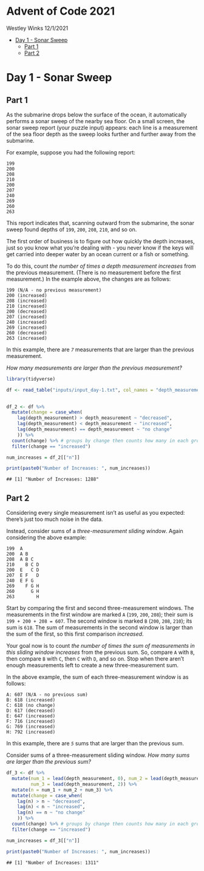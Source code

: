 Advent of Code 2021
================
Westley Winks
12/1/2021

-   [Day 1 - Sonar Sweep](#day-1---sonar-sweep)
    -   [Part 1](#part-1)
    -   [Part 2](#part-2)

# Day 1 - Sonar Sweep

## Part 1

As the submarine drops below the surface of the ocean, it automatically
performs a sonar sweep of the nearby sea floor. On a small screen, the
sonar sweep report (your puzzle input) appears: each line is a
measurement of the sea floor depth as the sweep looks further and
further away from the submarine.

For example, suppose you had the following report:

    199
    200
    208
    210
    200
    207
    240
    269
    260
    263

This report indicates that, scanning outward from the submarine, the
sonar sweep found depths of `199`, `200`, `208`, `210`, and so on.

The first order of business is to figure out how quickly the depth
increases, just so you know what you’re dealing with - you never know if
the keys will get carried into deeper water by an ocean current or a
fish or something.

To do this, count *the number of times a depth measurement increases*
from the previous measurement. (There is no measurement before the first
measurement.) In the example above, the changes are as follows:

    199 (N/A - no previous measurement)
    200 (increased)
    208 (increased)
    210 (increased)
    200 (decreased)
    207 (increased)
    240 (increased)
    269 (increased)
    260 (decreased)
    263 (increased)

In this example, there are *`7`* measurements that are larger than the
previous measurement.

*How many measurements are larger than the previous measurement?*

``` r
library(tidyverse)
```

``` r
df <- read_table("inputs/input_day-1.txt", col_names = "depth_measurement")
  

df_2 <- df %>% 
  mutate(change = case_when(
    lag(depth_measurement) > depth_measurement ~ "decreased", 
    lag(depth_measurement) < depth_measurement ~ "increased", 
    lag(depth_measurement) == depth_measurement ~ "no change"
    )) %>% 
  count(change) %>% # groups by change then counts how many in each group as n
  filter(change == "increased")

num_increases = df_2[["n"]]

print(paste0("Number of Increases: ", num_increases))
```

    ## [1] "Number of Increases: 1288"

## Part 2

Considering every single measurement isn’t as useful as you expected:
there’s just too much noise in the data.

Instead, consider sums of a *three-measurement sliding window*. Again
considering the above example:

    199  A      
    200  A B    
    208  A B C  
    210    B C D
    200  E   C D
    207  E F   D
    240  E F G  
    269    F G H
    260      G H
    263        H

Start by comparing the first and second three-measurement windows. The
measurements in the first window are marked `A` (`199`, `200`, `208`);
their sum is `199 + 200 + 208 = 607`. The second window is marked `B`
(`200`, `208`, `210`); its sum is `618`. The sum of measurements in the
second window is larger than the sum of the first, so this first
comparison *increased*.

Your goal now is to count *the number of times the sum of measurements
in this sliding window increases* from the previous sum. So, compare `A`
with `B`, then compare `B` with `C`, then `C` with `D`, and so on. Stop
when there aren’t enough measurements left to create a new
three-measurement sum.

In the above example, the sum of each three-measurement window is as
follows:

    A: 607 (N/A - no previous sum)
    B: 618 (increased)
    C: 618 (no change)
    D: 617 (decreased)
    E: 647 (increased)
    F: 716 (increased)
    G: 769 (increased)
    H: 792 (increased)

In this example, there are *`5`* sums that are larger than the previous
sum.

Consider sums of a three-measurement sliding window. *How many sums are
larger than the previous sum?*

``` r
df_3 <- df %>% 
  mutate(num_1 = lead(depth_measurement, 0), num_2 = lead(depth_measurement, 1), 
         num_3 = lead(depth_measurement, 2)) %>% 
  mutate(n = num_1 + num_2 + num_3) %>% 
  mutate(change = case_when(
    lag(n) > n ~ "decreased", 
    lag(n) < n ~ "increased", 
    lag(n) == n ~ "no change"
    )) %>% 
  count(change) %>% # groups by change then counts how many in each group as n
  filter(change == "increased")

num_increases = df_3[["n"]]

print(paste0("Number of Increases: ", num_increases))
```

    ## [1] "Number of Increases: 1311"
